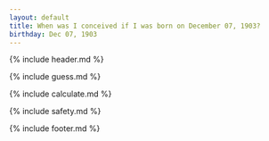 ```yaml
---
layout: default
title: When was I conceived if I was born on December 07, 1903?
birthday: Dec 07, 1903
---
```


{% include header.md %}

{% include guess.md %}

{% include calculate.md %}

{% include safety.md %}

{% include footer.md %}



